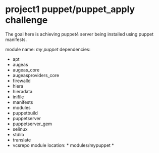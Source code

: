 # project1 puppet/puppet_apply challenge

The goal here is achieving puppet4 server being installed using puppet manifests.

module name: *my puppet*
dependencies:
  * apt
  * augeas
  * augeas_core
  * augeasproviders_core
  * firewalld
  * hiera
  * hieradata
  * inifile
  * manifests
  * modules
  * puppetbuild
  * puppetserver
  * puppetserver_gem
  * selinux
  * stdlib
  * translate
  * vcsrepo
module location: * modules/mypuppet *
